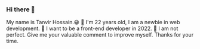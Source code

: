 
### Hi there 👋
My name is Tanvir Hossain.😀
🔭 I'm 22 years old, I am a newbie in web development.
👯 I want to be a front-end developer in 2022. 🤔 I am not perfect. Give me your valuable comment to improve myself. Thanks for your time.


<!--
**TanvirHNur/TanvirHNur** is a ✨ _special_ ✨ repository because its `README.md` (this file) appears on your GitHub profile.

Here are some ideas to get you started:

- 🔭 I’m currently working on ...
- 🌱 I’m currently learning ...
- 👯 I’m looking to collaborate on ...
- 🤔 I’m looking for help with ...
- 💬 Ask me about ...
- 📫 How to reach me: ...
- 😄 Pronouns: ...
- ⚡ Fun fact: ...
-->
